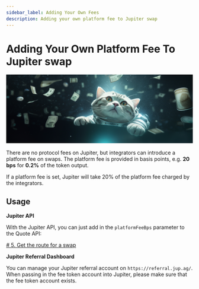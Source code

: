 ```yaml
---
sidebar_label: Adding Your Own Fees
description: Adding your own platform fee to Jupiter swap
---
```

# Adding Your Own Platform Fee To Jupiter swap
![cat_flying](./cat_flying_money.png)

There are no protocol fees on Jupiter, but integrators can introduce a platform fee on swaps. The platform fee is provided in basis points, e.g. **20 bps** for **0.2%** of the token output.

If a platform fee is set, Jupiter will take 20% of the platform fee charged by the integrators.

## Usage

**Jupiter API**

With the Jupiter API, you can just add in the `platformFeeBps` parameter to the Quote API:

[# 5. Get the route for a swap](/docs/apis/swap-api#guide)

**Jupiter Referral Dashboard**

You can manage your Jupiter referral account on `https://referral.jup.ag/`. When passing in the fee token account into Jupiter, please make sure that the fee token account exists.